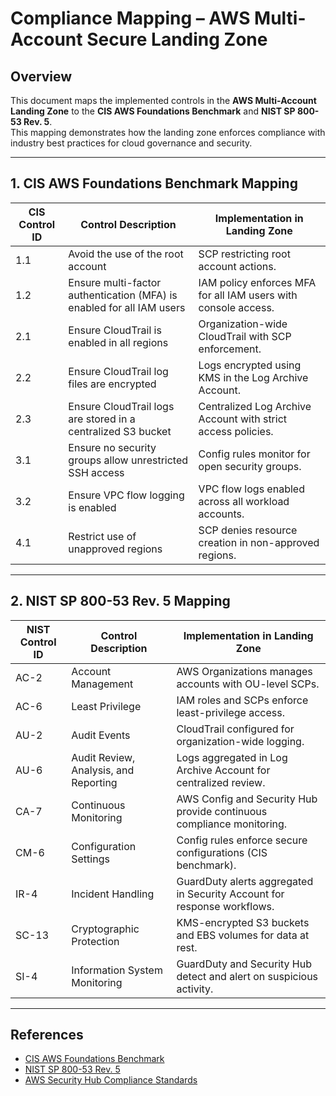 
# Compliance Mapping – AWS Multi-Account Secure Landing Zone

## Overview
This document maps the implemented controls in the **AWS Multi-Account Landing Zone** to the **CIS AWS Foundations Benchmark** and **NIST SP 800-53 Rev. 5**.  
This mapping demonstrates how the landing zone enforces compliance with industry best practices for cloud governance and security.

---

## 1. CIS AWS Foundations Benchmark Mapping

| CIS Control ID | Control Description                              | Implementation in Landing Zone         |
|----------------|--------------------------------------------------|---------------------------------------|
| 1.1           | Avoid the use of the root account                | SCP restricting root account actions.  |
| 1.2           | Ensure multi-factor authentication (MFA) is enabled for all IAM users | IAM policy enforces MFA for all IAM users with console access. |
| 2.1           | Ensure CloudTrail is enabled in all regions      | Organization-wide CloudTrail with SCP enforcement. |
| 2.2           | Ensure CloudTrail log files are encrypted        | Logs encrypted using KMS in the Log Archive Account. |
| 2.3           | Ensure CloudTrail logs are stored in a centralized S3 bucket | Centralized Log Archive Account with strict access policies. |
| 3.1           | Ensure no security groups allow unrestricted SSH access | Config rules monitor for open security groups. |
| 3.2           | Ensure VPC flow logging is enabled               | VPC flow logs enabled across all workload accounts. |
| 4.1           | Restrict use of unapproved regions               | SCP denies resource creation in non-approved regions. |

---

## 2. NIST SP 800-53 Rev. 5 Mapping

| NIST Control ID | Control Description                            | Implementation in Landing Zone         |
|-----------------|------------------------------------------------|---------------------------------------|
| AC-2           | Account Management                              | AWS Organizations manages accounts with OU-level SCPs. |
| AC-6           | Least Privilege                                 | IAM roles and SCPs enforce least-privilege access. |
| AU-2           | Audit Events                                    | CloudTrail configured for organization-wide logging. |
| AU-6           | Audit Review, Analysis, and Reporting           | Logs aggregated in Log Archive Account for centralized review. |
| CA-7           | Continuous Monitoring                           | AWS Config and Security Hub provide continuous compliance monitoring. |
| CM-6           | Configuration Settings                          | Config rules enforce secure configurations (CIS benchmark). |
| IR-4           | Incident Handling                               | GuardDuty alerts aggregated in Security Account for response workflows. |
| SC-13          | Cryptographic Protection                        | KMS-encrypted S3 buckets and EBS volumes for data at rest. |
| SI-4           | Information System Monitoring                   | GuardDuty and Security Hub detect and alert on suspicious activity. |

---

## References
- [CIS AWS Foundations Benchmark](https://www.cisecurity.org/benchmark/amazon_web_services)
- [NIST SP 800-53 Rev. 5](https://csrc.nist.gov/publications/detail/sp/800-53/rev-5/final)
- [AWS Security Hub Compliance Standards](https://docs.aws.amazon.com/securityhub/latest/userguide/securityhub-standards.html)
